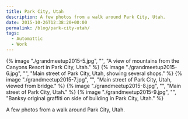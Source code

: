 ```yaml
---
title: Park City, Utah
description: A few photos from a walk around Park City, Utah.
date: 2015-10-26T12:38:20+00:00
permalink: /blog/park-city-utah/
tags:
  - Automattic
  - Work
---
```


{% image "./grandmeetup2015-5.jpg", "", "A view of mountains from the Canyons Resort in Park City, Utah." %}
{% image "./grandmeetup2015-6.jpg", "", "Main street of Park City, Utah, showing several shops." %}
{% image "./grandmeetup2015-7.jpg", "", "Main street of Park City, Utah, viewed from bridge." %}
{% image "./grandmeetup2015-8.jpg", "", "Main street of Park City, Utah." %}
{% image "./grandmeetup2015-9.jpg", "", "Banksy original graffiti on side of building in Park City, Utah." %}

A few photos from a walk around Park City, Utah.
